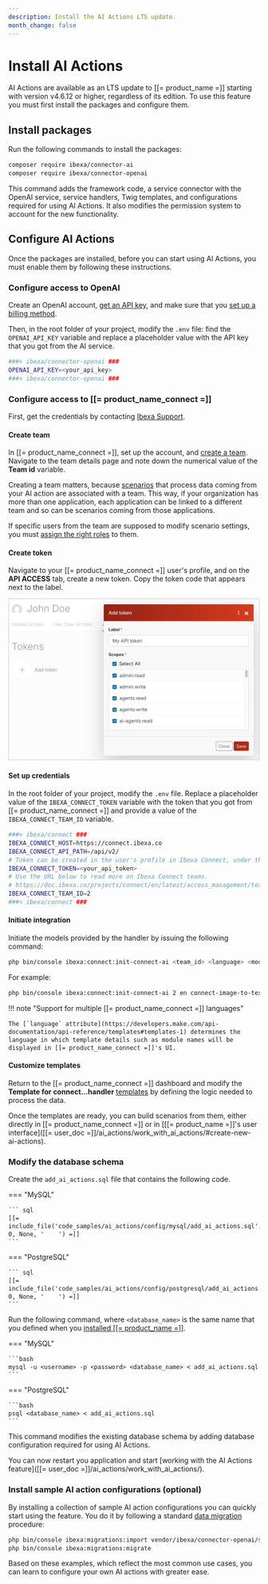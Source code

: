 ```yaml
---
description: Install the AI Actions LTS update.
month_change: false
---
```


# Install AI Actions

AI Actions are available as an LTS update to [[= product_name =]] starting with version v4.6.12 or higher, regardless of its edition.
To use this feature you must first install the packages and configure them.

## Install packages

Run the following commands to install the packages:

``` bash
composer require ibexa/connector-ai
composer require ibexa/connector-openai
```

This command adds the framework code, a service connector with the OpenAI service, service handlers, Twig templates, and configurations required for using AI Actions.
It also modifies the permission system to account for the new functionality.

## Configure AI Actions

Once the packages are installed, before you can start using AI Actions, you must enable them by following these instructions.

### Configure access to OpenAI

Create an OpenAI account, [get an API key](https://help.openai.com/en/articles/4936850-where-do-i-find-my-openai-api-key), and make sure that you [set up a billing method](https://help.openai.com/en/articles/9038407-how-can-i-set-up-billing-for-my-account).

Then, in the root folder of your project, modify the `.env` file: find the `OPENAI_API_KEY` variable and replace a placeholder value with the API key that you got from the AI service.

```bash
###> ibexa/connector-openai ###
OPENAI_API_KEY=<your_api_key>
###< ibexa/connector-openai ###
```

### Configure access to [[= product_name_connect =]]

First, get the credentials by contacting [Ibexa Support](https://support.ibexa.co).

#### Create team

In [[= product_name_connect =]], set up the account, and [create a team](https://doc.ibexa.co/projects/connect/en/latest/access_management/teams/#creating-teams).
Navigate to the team details page and note down the numerical value of the **Team id** variable.

Creating a team matters, because [scenarios](https://doc.ibexa.co/projects/connect/en/latest/scenarios/creating_a_scenario/) that process data coming from your AI action are associated with a team.
This way, if your organization has more than one application, each application can be linked to a different team and so can be scenarios coming from those applications.

If specific users from the team are supposed to modify scenario settings, you must [assign the right roles](https://doc.ibexa.co/projects/connect/en/latest/access_management/teams/#managing-teams) to them.

#### Create token

Navigate to your [[= product_name_connect =]] user's profile, and on the **API ACCESS** tab, create a new token.
Copy the token code that appears next to the label.

![Creating an API token](img/connect_api_token.png)

#### Set up credentials

In the root folder of your project, modify the `.env` file.
Replace a placeholder value of the `IBEXA_CONNECT_TOKEN` variable with the token that you got from [[= product_name_connect =]] and provide a value of the `IBEXA_CONNECT_TEAM_ID` variable.

```bash
###> ibexa/connect ###
IBEXA_CONNECT_HOST=https://connect.ibexa.co
IBEXA_CONNECT_API_PATH=/api/v2/
# Token can be created in the user's profile in Ibexa Connect, under the 'API ACCESS' section.
IBEXA_CONNECT_TOKEN=<your_api_token>
# Use the URL below to read more on Ibexa Connect teams.
# https://doc.ibexa.co/projects/connect/en/latest/access_management/teams/
IBEXA_CONNECT_TEAM_ID=2
###< ibexa/connect ###
```

#### Initiate integration

Initiate the models provided by the handler by issuing the following command:

```bash
php bin/console ibexa:connect:init-connect-ai <team_id> <language> <model list>
```

For example:

```bash
php bin/console ibexa:connect:init-connect-ai 2 en connect-image-to-text connect-text-to-text
```

!!! note "Support for multiple [[= product_name_connect =]] languages"

    The [`language` attribute](https://developers.make.com/api-documentation/api-reference/templates#templates-1) determines the language in which template details such as module names will be displayed in [[= product_name_connect =]]'s UI.

#### Customize templates 

Return to the [[= product_name_connect =]] dashboard and modify the **Template for connect...handler** [templates](https://doc.ibexa.co/projects/connect/en/latest/scenarios/scenario_templates/) by defining the logic needed to process the data.

Once the templates are ready, you can build scenarios from them, either directly in [[= product_name_connect =]] or in [[[= product_name =]]'s user interface]([[= user_doc =]]/ai_actions/work_with_ai_actions/#create-new-ai-actions).

### Modify the database schema

Create the `add_ai_actions.sql` file that contains the following code.

=== "MySQL"

    ``` sql
    [[= include_file('code_samples/ai_actions/config/mysql/add_ai_actions.sql', 0, None, '    ') =]]
    ```

=== "PostgreSQL"

    ``` sql
    [[= include_file('code_samples/ai_actions/config/postgresql/add_ai_actions.sql', 0, None, '    ') =]]
    ```

Run the following command, where `<database_name>` is the same name that you defined when you [installed [[= product_name =]]](../getting_started/install_ibexa_dxp.md#change-installation-parameters).

=== "MySQL"

    ```bash
    mysql -u <username> -p <password> <database_name> < add_ai_actions.sql
    ```

=== "PostgreSQL"

    ```bash
    psql <database_name> < add_ai_actions.sql
    ```

This command modifies the existing database schema by adding database configuration required for using AI Actions.

You can now restart you application and start [working with the AI Actions feature]([[= user_doc =]]/ai_actions/work_with_ai_actions/).

### Install sample AI action configurations (optional)

By installing a collection of sample AI action configurations you can quickly start using the feature.
You do it by following a standard [data migration](importing_data.md) procedure:

```bash
php bin/console ibexa:migrations:import vendor/ibexa/connector-openai/src/bundle/Resources/migrations/action_configurations.yaml
php bin/console ibexa:migrations:migrate
```

Based on these examples, which reflect the most common use cases, you can learn to configure your own AI actions with greater ease.
